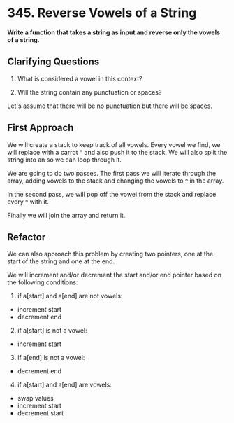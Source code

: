 # 345. Reverse Vowels of a String #

**Write a function that takes a string as input and reverse only the vowels of a string.**

## Clarifying Questions ##

1. What is considered a vowel in this context?

2. Will the string contain any punctuation or spaces?

Let's assume that there will be no punctuation but there will be spaces.

## First Approach ##

We will create a stack to keep track of all vowels. Every vowel we find, we will replace with a carrot ^ and also push it to the stack. We will also split the string into an so we can loop through it.

We are going to do two passes. The first pass we will iterate through the array, adding vowels to the stack and changing the vowels to ^ in the array.

In the second pass, we will pop off the vowel from the stack and replace every ^ with it.

Finally we will join the array and return it.

## Refactor ##

We can also approach this problem by creating two pointers, one at the start of the string and one at the end.

We will increment and/or decrement the start and/or end pointer based on the following conditions:

1. if a[start] and a[end] are not vowels:
  - increment start
  - decrement end
2. if a[start] is not a vowel:
  - increment start
3. if a[end] is not a vowel:
  - decrement end
4. if a[start] and a[end] are vowels:
  - swap values
  - increment start
  - decrement start 
